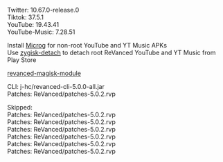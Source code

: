 Twitter: 10.67.0-release.0  
Tiktok: 37.5.1  
YouTube: 19.43.41  
YouTube-Music: 7.28.51  

Install [Microg](https://github.com/ReVanced/GmsCore/releases) for non-root YouTube and YT Music APKs  
Use [zygisk-detach](https://github.com/j-hc/zygisk-detach) to detach root ReVanced YouTube and YT Music from Play Store  

[revanced-magisk-module](https://github.com/j-hc/revanced-magisk-module)
  
CLI: j-hc/revanced-cli-5.0.0-all.jar  
Patches: ReVanced/patches-5.0.2.rvp    

Skipped:  
Patches: ReVanced/patches-5.0.2.rvp    
Patches: ReVanced/patches-5.0.2.rvp    
Patches: ReVanced/patches-5.0.2.rvp    
Patches: ReVanced/patches-5.0.2.rvp    
Patches: ReVanced/patches-5.0.2.rvp    
Patches: ReVanced/patches-5.0.2.rvp                
